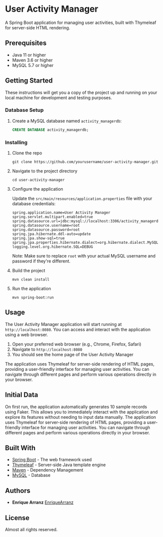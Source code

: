 # User Activity Manager

A Spring Boot application for managing user activities, built with Thymeleaf for server-side HTML rendering.

## Prerequisites

- Java 11 or higher
- Maven 3.6 or higher
- MySQL 5.7 or higher

## Getting Started

These instructions will get you a copy of the project up and running on your local machine for development and testing purposes.

### Database Setup

1. Create a MySQL database named `activity_managerdb`:
   ```sql
   CREATE DATABASE activity_managerdb;
   ```

### Installing

1. Clone the repo
   ```
   git clone https://github.com/yourusername/user-activity-manager.git
   ```
2. Navigate to the project directory
   ```
   cd user-activity-manager
   ```
3. Configure the application

   Update the `src/main/resources/application.properties` file with your database credentials:

   ```properties
   spring.application.name=User Activity Manager
   spring.servlet.multipart.enabled=true
   spring.datasource.url=jdbc:mysql://localhost:3306/activity_managerdb
   spring.datasource.username=root
   spring.datasource.password=root
   spring.jpa.hibernate.ddl-auto=update
   spring.jpa.show-sql=true
   spring.jpa.properties.hibernate.dialect=org.hibernate.dialect.MySQLDialect
   logging.level.org.hibernate.SQL=DEBUG
   ```

   Note: Make sure to replace `root` with your actual MySQL username and password if they're different.

4. Build the project
   ```
   mvn clean install
   ```
5. Run the application
   ```
   mvn spring-boot:run
   ```

## Usage

The User Activity Manager application will start running at `http://localhost:8080`. You can access and interact with the application using a web browser.

1. Open your preferred web browser (e.g., Chrome, Firefox, Safari)
2. Navigate to `http://localhost:8080`
3. You should see the home page of the User Activity Manager

The application uses Thymeleaf for server-side rendering of HTML pages, providing a user-friendly interface for managing user activities. You can navigate through different pages and perform various operations directly in your browser.

## Initial Data

On first run, the application automatically generates 10 sample records using Faker. This allows you to immediately interact with the application and explore its features without needing to input data manually.
The application uses Thymeleaf for server-side rendering of HTML pages, providing a user-friendly interface for managing user activities. You can navigate through different pages and perform various operations directly in your browser.

## Built With

* [Spring Boot](https://spring.io/projects/spring-boot) - The web framework used
* [Thymeleaf](https://www.thymeleaf.org/) - Server-side Java template engine
* [Maven](https://maven.apache.org/) - Dependency Management
* [MySQL](https://www.mysql.com/) - Database

## Authors

* **Enrique Arranz**  [EnriqueArranz](https://github.com/EnriqueArranz)

## License

Almost all rights reserved.


